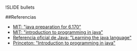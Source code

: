 !SLIDE bullets 

##Referencias

* [MIT: "java preparation for 6.170"](http://ocw.mit.edu/courses/electrical-engineering-and-computer-science/6-092-java-preparation-for-6-170-january-iap-2006/lecture-notes/)
* [MIT: "introduction to programming in java"](http://ocw.mit.edu/courses/electrical-engineering-and-computer-science/6-092-introduction-to-programming-in-java-january-iap-2010/lecture-notes/)
* [Referencia oficial de Java: "Learning the java language"](http://download.oracle.com/javase/tutorial/java/concepts/object.html)
* [Princeton: "Introduction to programming in java"](http://introcs.cs.princeton.edu/30oop/)
